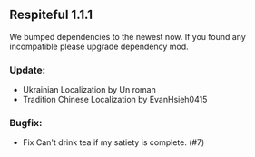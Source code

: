 ## Respiteful 1.1.1
We bumped dependencies to the newest now. If you found any incompatible please upgrade dependency mod.

### Update:
- Ukrainian Localization by Un roman
- Tradition Chinese Localization by EvanHsieh0415

### Bugfix:
- Fix Can't drink tea if my satiety is complete. (#7)